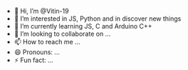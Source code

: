 - 👋 Hi, I’m @Vitin-19
- 👀 I’m interested in JS, Python and in discover new things
- 🌱 I’m currently learning JS, C and Arduino C++
- 💞️ I’m looking to collaborate on ...
- 📫 How to reach me ...
- 😄 Pronouns: ...
- ⚡ Fun fact: ...

<!---
Vitin-19/Vitin-19 is a ✨ special ✨ repository because its `README.md` (this file) appears on your GitHub profile.
You can click the Preview link to take a look at your changes.
--->
